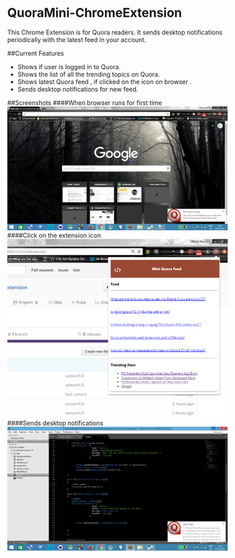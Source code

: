 # QuoraMini-ChromeExtension
This Chrome Extension is for Quora readers. It sends desktop notifications periodically with the latest feed in your account.

##Current Features
* Shows if user is logged in to Quora.
* Shows the list of all the trending topics on Quora.
* Shows latest Quora feed , if clicked on the icon on browser .
* Sends desktop notifications for new feed.

##Screenshots
####When browser runs for first time
![LOGIN_SS](img/login.png)
####Click on the extension icon
![FEEDS_SS](img/s2.png)
####Sends desktop notifications
![DESKTOP_SS](img/s1.png)


